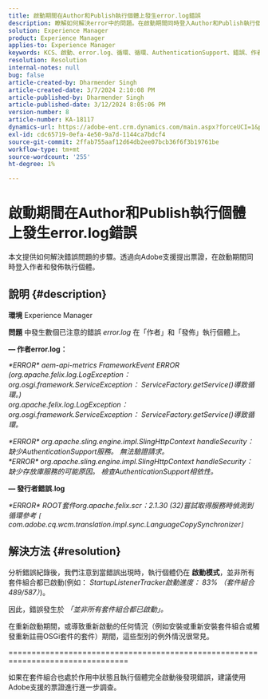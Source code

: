 ```yaml
---
title: 啟動期間在Author和Publish執行個體上發生error.log錯誤
description: 瞭解如何解決error中的問題。在啟動期間同時登入Author和Publish執行個體。
solution: Experience Manager
product: Experience Manager
applies-to: Experience Manager
keywords: KCS、啟動、error.log、循環、循環、AuthenticationSupport、錯誤、作者執行個體、發佈執行個體、常見問題集
resolution: Resolution
internal-notes: null
bug: false
article-created-by: Dharmender Singh
article-created-date: 3/7/2024 2:10:08 PM
article-published-by: Dharmender Singh
article-published-date: 3/12/2024 8:05:06 PM
version-number: 8
article-number: KA-18117
dynamics-url: https://adobe-ent.crm.dynamics.com/main.aspx?forceUCI=1&pagetype=entityrecord&etn=knowledgearticle&id=a9330262-8cdc-ee11-904d-6045bd006d92
exl-id: cdc65719-0efa-4e50-9a7d-1144ca7bdcf4
source-git-commit: 2ffab755aaf12d64db2ee07bcb36f6f3b19761be
workflow-type: tm+mt
source-wordcount: '255'
ht-degree: 1%

---
```


# 啟動期間在Author和Publish執行個體上發生error.log錯誤


本文提供如何解決錯誤問題的步驟。透過向Adobe支援提出票證，在啟動期間同時登入作者和發佈執行個體。

## 說明 {#description}


<b>環境</b>
Experience Manager

<b>問題</b>
中發生數個已注意的錯誤 *error.log* 在「作者」和「發佈」執行個體上。

<b> — 作者error.log：</b>

*\*ERROR\* aem-api-metrics FrameworkEvent ERROR (org.apache.felix.log.LogException： org.osgi.framework.ServiceException： ServiceFactory.getService()導致循環。)
<br>org.apache.felix.log.LogException： org.osgi.framework.ServiceException： ServiceFactory.getService()導致循環。*



*\*ERROR\* org.apache.sling.engine.impl.SlingHttpContext handleSecurity：缺少AuthenticationSupport服務。 無法驗證請求。
<br>\*ERROR\* org.apache.sling.engine.impl.SlingHttpContext handleSecurity：缺少存放庫服務的可能原因。 檢查AuthenticationSupport相依性。*



<b> — 發行者錯誤.log</b>

*\*ERROR\* ROOT套件org.apache.felix.scr：2.1.30 (32)嘗試取得服務時偵測到循環參考 `[` com.adobe.cq.wcm.translation.impl.sync.LanguageCopySynchronizer`]`*






## 解決方法 {#resolution}


分析錯誤紀錄後，我們注意到當錯誤出現時，執行個體仍在 <b>啟動模式</b>，並非所有套件組合都已啟動(例如： *StartupListenerTracker啟動進度： 83% （套件組合489/587）*)。

因此，錯誤發生於 *「並非所有套件組合都已啟動」。*

在重新啟動期間，或導致重新啟動的任何情況（例如安裝或重新安裝套件組合或觸發重新註冊OSGi套件的套件）期間，這些型別的例外情況很常見。



================================================================================

如果在套件組合也處於作用中狀態且執行個體完全啟動後發現錯誤，建議使用Adobe支援的票證進行進一步調查。
